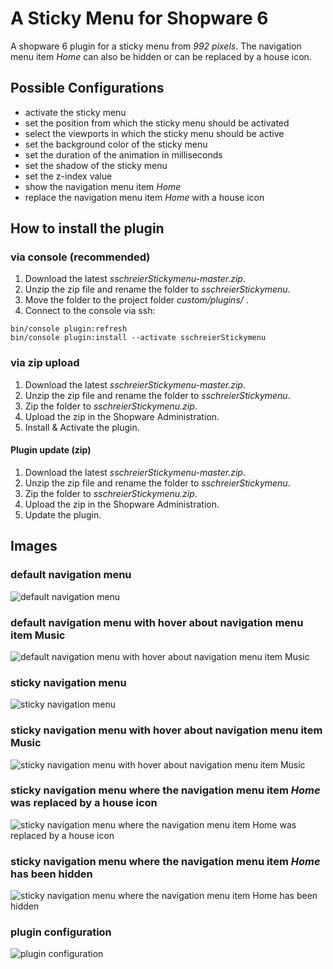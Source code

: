 # A Sticky Menu for Shopware 6

A shopware 6 plugin for a sticky menu from _992 pixels_. The navigation menu item _Home_ can also be hidden or can be replaced by a house icon.

## Possible Configurations
 - activate the sticky menu
 - set the position from which the sticky menu should be activated
 - select the viewports in which the sticky menu should be active
 - set the background color of the sticky menu
 - set the duration of the animation in milliseconds
 - set the shadow of the sticky menu
 - set the z-index value
 - show the navigation menu item _Home_
 - replace the navigation menu item _Home_ with a house icon

## How to install the plugin
### via console (recommended)

1. Download the latest _sschreierStickymenu-master.zip_.
2. Unzip the zip file and rename the folder to _sschreierStickymenu_. 
3. Move the folder to the project folder _custom/plugins/_ .
4. Connect to the console via ssh:

```
bin/console plugin:refresh
bin/console plugin:install --activate sschreierStickymenu
```

### via zip upload
1. Download the latest _sschreierStickymenu-master.zip_.
2. Unzip the zip file and rename the folder to _sschreierStickymenu_.
3. Zip the folder to _sschreierStickymenu.zip_.
4. Upload the zip in the Shopware Administration.
5. Install & Activate the plugin.

#### Plugin update (zip)
1. Download the latest _sschreierStickymenu-master.zip_.
2. Unzip the zip file and rename the folder to _sschreierStickymenu_.
3. Zip the folder to _sschreierStickymenu.zip_.
4. Upload the zip in the Shopware Administration.
5. Update the plugin.

## Images

### default navigation menu

![default navigation menu](https://www.sebastianschreier.de/plugins/sschreierStickymenu/sschreierStickymenu-Image1.jpg)

### default navigation menu with hover about navigation menu item Music

![default navigation menu with hover about navigation menu item Music](https://www.sebastianschreier.de/plugins/sschreierStickymenu/sschreierStickymenu-Image2.jpg)

### sticky navigation menu

![sticky navigation menu](https://www.sebastianschreier.de/plugins/sschreierStickymenu/sschreierStickymenu-Image3.jpg)

### sticky navigation menu with hover about navigation menu item Music

![sticky navigation menu with hover about navigation menu item Music](https://www.sebastianschreier.de/plugins/sschreierStickymenu/sschreierStickymenu-Image4.jpg)

### sticky navigation menu where the navigation menu item _Home_ was replaced by a house icon

![sticky navigation menu where the navigation menu item _Home_ was replaced by a house icon](https://www.sebastianschreier.de/plugins/sschreierStickymenu/sschreierStickymenu-Image5.jpg)

### sticky navigation menu where the navigation menu item _Home_ has been hidden

![sticky navigation menu where the navigation menu item _Home_ has been hidden](https://www.sebastianschreier.de/plugins/sschreierStickymenu/sschreierStickymenu-Image6.jpg)

### plugin configuration

![plugin configuration](https://www.sebastianschreier.de/plugins/sschreierStickymenu/sschreierStickymenu-Image7.jpg)